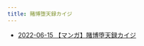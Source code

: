 ```yaml
---
title: 賭博堕天録カイジ
---
```



- [2022-06-15 【マンガ】賭博堕天録カイジ](./../../../../../d/2022/06/15/【マンガ】賭博堕天録カイジ.md)




